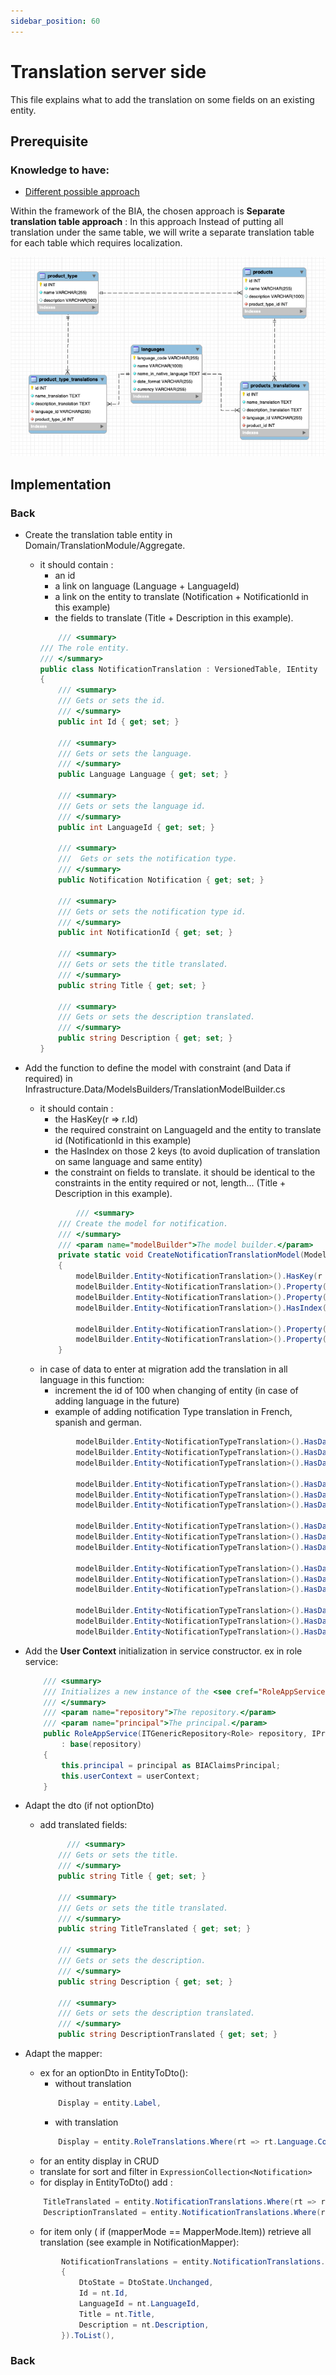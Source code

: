 ```yaml
---
sidebar_position: 60
---
```


# Translation server side
This file explains what to add the translation on some fields on an existing entity.

## Prerequisite

### Knowledge to have:
* [Different possible approach](https://medium.com/walkin/database-internationalization-i18n-localization-l10n-design-patterns-94ff372375c6)

Within the framework of the BIA, the chosen approach is **Separate translation table approach** : 
In this approach Instead of putting all translation under the same table, we will write a separate translation table for each table which requires localization.

![Database Internationalization](../Images/DatabaseInternationnalization.png)

## Implementation

### Back
* Create the translation table entity in Domain/TranslationModule/Aggregate. 
  * it should contain :
    * an id
    * a link on language (Language + LanguageId)
    * a link on the entity to translate (Notification + NotificationId in this example)
    * the fields to translate (Title + Description in this example).
    ``` csharp
        /// <summary>
    /// The role entity.
    /// </summary>
    public class NotificationTranslation : VersionedTable, IEntity
    {
        /// <summary>
        /// Gets or sets the id.
        /// </summary>
        public int Id { get; set; }

        /// <summary>
        /// Gets or sets the language.
        /// </summary>
        public Language Language { get; set; }

        /// <summary>
        /// Gets or sets the language id.
        /// </summary>
        public int LanguageId { get; set; }

        /// <summary>
        ///  Gets or sets the notification type.
        /// </summary>
        public Notification Notification { get; set; }

        /// <summary>
        /// Gets or sets the notification type id.
        /// </summary>
        public int NotificationId { get; set; }

        /// <summary>
        /// Gets or sets the title translated.
        /// </summary>
        public string Title { get; set; }

        /// <summary>
        /// Gets or sets the description translated.
        /// </summary>
        public string Description { get; set; }
    }
    ```
* Add the function to define the model with constraint (and Data if required) in Infrastructure.Data/ModelsBuilders/TranslationModelBuilder.cs
  * it should contain :
    * the HasKey(r => r.Id)
    * the required constraint on LanguageId and the entity to translate id (NotificationId  in this example)
    * the HasIndex on those 2 keys (to avoid duplication of translation on same language and same entity)
    * the constraint on fields to translate. it should be identical to the constraints in the entity required or not, length... (Title + Description in this example).
    ``` csharp
            /// <summary>
        /// Create the model for notification.
        /// </summary>
        /// <param name="modelBuilder">The model builder.</param>
        private static void CreateNotificationTranslationModel(ModelBuilder modelBuilder)
        {
            modelBuilder.Entity<NotificationTranslation>().HasKey(r => r.Id);
            modelBuilder.Entity<NotificationTranslation>().Property(r => r.NotificationId).IsRequired();
            modelBuilder.Entity<NotificationTranslation>().Property(r => r.LanguageId).IsRequired();
            modelBuilder.Entity<NotificationTranslation>().HasIndex(u => new { u.NotificationId, u.LanguageId }).IsUnique();

            modelBuilder.Entity<NotificationTranslation>().Property(m => m.Title).IsRequired().HasMaxLength(100);
            modelBuilder.Entity<NotificationTranslation>().Property(m => m.Description).IsRequired().HasMaxLength(256);
        }
    ```
  * in case of data to enter at migration add the translation in all language in this function:
    * increment the id of 100 when changing of entity (in case of adding language in the future)
    * example of adding notification Type translation in French, spanish and german.
    ``` csharp
            modelBuilder.Entity<NotificationTypeTranslation>().HasData(new NotificationTypeTranslation { NotificationTypeId = 1, LanguageId = LanguageId.French, Id = 101, Label = "Tâche" });
            modelBuilder.Entity<NotificationTypeTranslation>().HasData(new NotificationTypeTranslation { NotificationTypeId = 1, LanguageId = LanguageId.Spanish, Id = 102, Label = "Tarea" });
            modelBuilder.Entity<NotificationTypeTranslation>().HasData(new NotificationTypeTranslation { NotificationTypeId = 1, LanguageId = LanguageId.German, Id = 103, Label = "Aufgabe" });

            modelBuilder.Entity<NotificationTypeTranslation>().HasData(new NotificationTypeTranslation { NotificationTypeId = 2, LanguageId = LanguageId.French, Id = 201, Label = "Information" });
            modelBuilder.Entity<NotificationTypeTranslation>().HasData(new NotificationTypeTranslation { NotificationTypeId = 2, LanguageId = LanguageId.Spanish, Id = 202, Label = "Información" });
            modelBuilder.Entity<NotificationTypeTranslation>().HasData(new NotificationTypeTranslation { NotificationTypeId = 2, LanguageId = LanguageId.German, Id = 203, Label = "Information" });

            modelBuilder.Entity<NotificationTypeTranslation>().HasData(new NotificationTypeTranslation { NotificationTypeId = 3, LanguageId = LanguageId.French, Id = 301, Label = "Succès" });
            modelBuilder.Entity<NotificationTypeTranslation>().HasData(new NotificationTypeTranslation { NotificationTypeId = 3, LanguageId = LanguageId.Spanish, Id = 302, Label = "Éxito" });
            modelBuilder.Entity<NotificationTypeTranslation>().HasData(new NotificationTypeTranslation { NotificationTypeId = 3, LanguageId = LanguageId.German, Id = 303, Label = "Erfolg" });

            modelBuilder.Entity<NotificationTypeTranslation>().HasData(new NotificationTypeTranslation { NotificationTypeId = 4, LanguageId = LanguageId.French, Id = 401, Label = "Avertissement" });
            modelBuilder.Entity<NotificationTypeTranslation>().HasData(new NotificationTypeTranslation { NotificationTypeId = 4, LanguageId = LanguageId.Spanish, Id = 402, Label = "Advertencia" });
            modelBuilder.Entity<NotificationTypeTranslation>().HasData(new NotificationTypeTranslation { NotificationTypeId = 4, LanguageId = LanguageId.German, Id = 403, Label = "Erwärmen" });

            modelBuilder.Entity<NotificationTypeTranslation>().HasData(new NotificationTypeTranslation { NotificationTypeId = 5, LanguageId = LanguageId.French, Id = 501, Label = "Erreur" });
            modelBuilder.Entity<NotificationTypeTranslation>().HasData(new NotificationTypeTranslation { NotificationTypeId = 5, LanguageId = LanguageId.Spanish, Id = 502, Label = "Culpa" });
            modelBuilder.Entity<NotificationTypeTranslation>().HasData(new NotificationTypeTranslation { NotificationTypeId = 5, LanguageId = LanguageId.German, Id = 503, Label = "Fehler" });
    ```

* Add the **User Context** initialization in service constructor. ex in role service:
    ``` csharp
        /// <summary>
        /// Initializes a new instance of the <see cref="RoleAppService"/> class.
        /// </summary>
        /// <param name="repository">The repository.</param>
        /// <param name="principal">The principal.</param>
        public RoleAppService(ITGenericRepository<Role> repository, IPrincipal principal, UserContext userContext)
            : base(repository)
        {
            this.principal = principal as BIAClaimsPrincipal;
            this.userContext = userContext;
        }
    ```
* Adapt the dto (if not optionDto)
  * add translated fields:
    ``` csharp
          /// <summary>
        /// Gets or sets the title.
        /// </summary>
        public string Title { get; set; }

        /// <summary>
        /// Gets or sets the title translated.
        /// </summary>
        public string TitleTranslated { get; set; }

        /// <summary>
        /// Gets or sets the description.
        /// </summary>
        public string Description { get; set; }

        /// <summary>
        /// Gets or sets the description translated.
        /// </summary>
        public string DescriptionTranslated { get; set; }
    ```
* Adapt the mapper:
  * ex for an optionDto in EntityToDto():
    * without translation
    ``` csharp
        Display = entity.Label,
    ```
    * with translation
    ``` csharp
        Display = entity.RoleTranslations.Where(rt => rt.Language.Code == this.UserContext.Language).Select(rt => rt.Label).FirstOrDefault() ?? entity.Label,
    ```
  *  for an entity display in CRUD
    *  translate for sort and filter in `ExpressionCollection<Notification>`
    *  for display in EntityToDto() add :
    ``` csharp
        TitleTranslated = entity.NotificationTranslations.Where(rt => rt.Language.Code == this.UserContext.Language).Select(rt => rt.Title).FirstOrDefault() ?? entity.Title,
        DescriptionTranslated = entity.NotificationTranslations.Where(rt => rt.Language.Code == this.UserContext.Language).Select(rt => rt.Description).FirstOrDefault() ?? entity.Description,
    ```
    * for item only ( if (mapperMode == MapperMode.Item)) retrieve all translation (see example in NotificationMapper):
    ``` csharp
            NotificationTranslations = entity.NotificationTranslations.Select(nt => new NotificationTranslationDto
            {
                DtoState = DtoState.Unchanged,
                Id = nt.Id,
                LanguageId = nt.LanguageId,
                Title = nt.Title,
                Description = nt.Description,
            }).ToList(),
    ```

### Back
